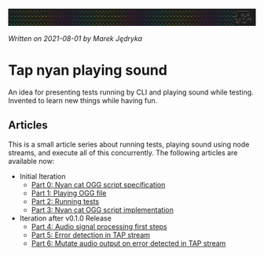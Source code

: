 ![](img/header-tap-nyan-module.png)

*Written on 2021-08-01 by Marek Jędryka*

# Tap nyan playing sound

An idea for presenting tests running by CLI and playing sound while testing.
Invented to learn new things while having fun.

## Articles

This is a small article series about running tests, playing sound using node streams, and execute all of this concurrently.
The following articles are available now:

* Initial Iteration
  * [Part 0: Nyan cat OGG script specification](nyan-cat-ogg-00.md)
  * [Part 1: Playing OGG file](nyan-cat-ogg-01.md)
  * [Part 2: Running tests](nyan-cat-ogg-02.md)
  * [Part 3: Nyan cat OGG script implementation](nyan-cat-ogg-03.md)
* Iteration after v0.1.0 Release
  * [Part 4: Audio signal processing first steps](nyan-cat-ogg-04.md)
  * [Part 5: Error detection in TAP stream](nyan-cat-ogg-05.md)
  * [Part 6: Mutate audio output on error detected in TAP stream](nyan-cat-ogg-06.md)
